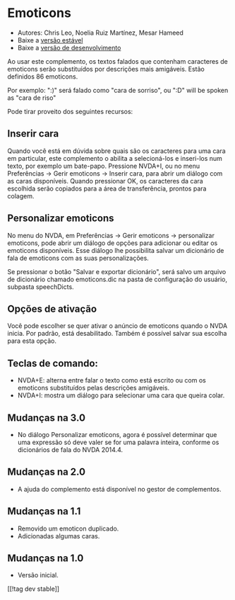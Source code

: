 # Emoticons #

* Autores: Chris Leo, Noelia Ruiz Martínez, Mesar Hameed
* Baixe a [versão estável][1]
* Baixe a [versão de desenvolvimento][2]

Ao usar este complemento, os textos falados que contenham caracteres de
emoticons serão substituídos por descrições mais amigáveis.  Estão definidos
86 emoticons.

Por exemplo: ":)" será falado como "cara de sorriso", ou ":D" will be spoken
as "cara de riso"

Pode tirar proveito dos seguintes recursos:

## Inserir cara ##

Quando você está em dúvida sobre quais são os caracteres para uma cara em particular, este complemento o abilita a selecioná-los e inseri-los num texto, por exemplo um bate-papo.
Pressione NVDA+I, ou no menu Preferências -> Gerir emoticons -> Inserir cara, para abrir um diálogo 
com as caras disponíveis.
Quando pressionar OK, os caracteres da cara escolhida serão copiados para a área de transferência, prontos para colagem.


## Personalizar emoticons ##

No menu do NVDA, em Preferências -> Gerir emoticons -> personalizar emoticons, pode abrir um diálogo de opções para adicionar ou editar os emoticons disponíveis.
Esse diálogo lhe possibilita salvar um dicionário de fala de emoticons com as suas personalizações.

Se pressionar o botão "Salvar e exportar dicionário", será salvo um arquivo
de dicionário chamado emoticons.dic na pasta de configuração do usuário,
subpasta speechDicts.


## Opções de ativação ##

Você pode escolher se quer ativar o anúncio de emoticons quando o NVDA
inicia. Por padrão, está desabilitado.  Também é possível salvar sua escolha
para esta opção.

## Teclas de comando: ##

*	NVDA+E: alterna entre falar o texto como está escrito ou com os emoticons
  substituídos pelas descrições amigáveis.
*	NVDA+I: mostra um diálogo para selecionar uma cara que queira colar.

## Mudanças na 3.0 ##

* No diálogo Personalizar emoticons, agora é possível determinar que uma
  expressão só deve valer se for uma palavra inteira, conforme os
  dicionários de fala do NVDA 2014.4.


## Mudanças na 2.0 ##

* A ajuda do complemento está disponível no gestor de complementos.

## Mudanças na 1.1 ##

* Removido um emoticon duplicado.
* Adicionadas algumas caras.

## Mudanças na 1.0 ##

* Versão inicial.

[[!tag dev stable]]

[1]: http://addons.nvda-project.org/files/get.php?file=emo

[2]: http://addons.nvda-project.org/files/get.php?file=emo-dev
